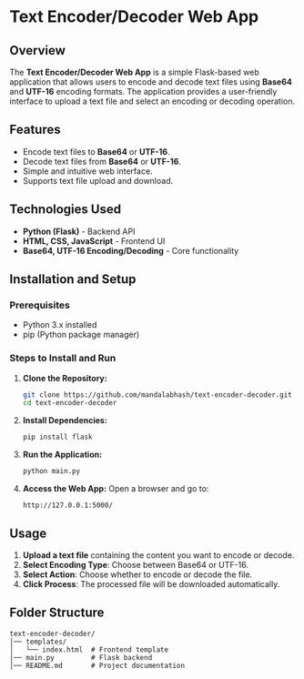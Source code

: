 # Text Encoder/Decoder Web App

## Overview
The **Text Encoder/Decoder Web App** is a simple Flask-based web application that allows users to encode and decode text files using **Base64** and **UTF-16** encoding formats. The application provides a user-friendly interface to upload a text file and select an encoding or decoding operation.

## Features
- Encode text files to **Base64** or **UTF-16**.
- Decode text files from **Base64** or **UTF-16**.
- Simple and intuitive web interface.
- Supports text file upload and download.

## Technologies Used
- **Python (Flask)** - Backend API
- **HTML, CSS, JavaScript** - Frontend UI
- **Base64, UTF-16 Encoding/Decoding** - Core functionality

## Installation and Setup
### Prerequisites
- Python 3.x installed
- pip (Python package manager)

### Steps to Install and Run
1. **Clone the Repository:**
   ```sh
   git clone https://github.com/mandalabhash/text-encoder-decoder.git
   cd text-encoder-decoder
   ```

2. **Install Dependencies:**
   ```sh
   pip install flask
   ```

3. **Run the Application:**
   ```sh
   python main.py
   ```

4. **Access the Web App:**
   Open a browser and go to:
   ```
   http://127.0.0.1:5000/
   ```

## Usage
1. **Upload a text file** containing the content you want to encode or decode.
2. **Select Encoding Type**: Choose between Base64 or UTF-16.
3. **Select Action**: Choose whether to encode or decode the file.
4. **Click Process**: The processed file will be downloaded automatically.

## Folder Structure
```
text-encoder-decoder/
│── templates/
│   └── index.html  # Frontend template
│── main.py         # Flask backend
│── README.md       # Project documentation
```

